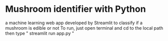 # Mushroom identifier with Python 
a machine learning web app developed by Streamlit to classify if a mushroom is edible or not
To run, just open terminal and cd to the local path 
then type " streamlit run app.py "

